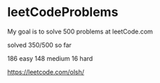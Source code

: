 # leetCodeProblems
My goal is to solve 500 problems at leetCode.com

solved 350/500 so far

186 easy
148 medium
16 hard


https://leetcode.com/olsh/

